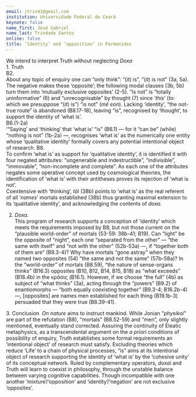 ```yaml
---
email: jtrin41@gmail.com
institution: Universidade Federal do Ceará
keynote: false
name_first: José Gabriel
name_last: Trindade Santos
online: false
title: ‘Identity’ and ‘opposition’ in Parmenides
---
```

We intend to interpret Truth without neglecting *Doxa*   
1\. Truth  
B2.  
About any topic of enquiry one can “only think”\: “\(*it*\) is”, “\(*it*\) is not” \(3a, 5a\). The negative makes these ‘opposite’; the following modal clauses \(3b, 5b\) turn them into ‘mutually exclusive opposites’ \(2-5\). “Is not” is “totally uninformative” \(6\) and “unrecognisable” by thought \(7\) since ‘*this*’ \(*to\:* which we presuppose “\(*it*\) is”\) “is not” \(*mê eon*\). Lacking ‘identity’, “the not-true route” is abandoned \(B8.17-18\), leaving “is”, recognised by ‘thought’, to support the identity of ‘what is’.   
B6.\(1-2a\)   
‘“Saying’ and ‘thinking’ that ‘what is’ “is” \(B6.1\) — for it “can be” \(while\) “nothing is not” \(1b-2a\) —, recognises ‘what is’ as the numerically one entity whose ‘qualitative identity’ formally covers any potential intentional object of research. B8.   
To confirm ‘what is’ as support for ‘qualitative identity’, it is identified it with four negated attributes\: “ungenerable and indestructible”, “indivisible”, “immovable”, “non-incomplete and complete”. As each one of the attributes negates some operative concept used by cosmological theories, the identification of ‘what is’ with their antitheses proves its rejection of ‘what is not’.   
Coextensive with ‘thinking’, *tôi* \(38b\) points to ‘what is’ as the real referent of all ‘*names*’ mortals established \(38b\) thus granting maximal extension to its ‘qualitative identity’, and acknowledging the contents of *doxa.*

2. *Doxa.* 	 
This program of research supports a conception of ‘identity’ which meets the requirements imposed by B8, but not those current on the “plausible world-order” of mortals \(53-59\: 38b-41; B19\). Can “light” be the opposite of “night”, each one “separated from the other” — “the same with itself” and “not with the other” \(52b-53a\) —, if “together both of them are” \(B9.3-4\)? Why have mortals “gone astray” when they named *two* opposites \(54\) “the same and not the same” \(57b-58a\)?
In the “world-order” of mortals \(B8.59\), “the nature of sense-organs thinks” \(B16.3\) opposites \(B10, B12, B14, B15, B18\) as “what exceeds” \(B16.4b\) in the κρᾶσις \(B16.1\). However, if we choose “the full” \(4b\) as subject of “what thinks” \(3a\), acting through the “powers” \(B9.2\) of enantiomorphs — “both equally coexisting together” \(B9.3-4; B16.2b-4\) —, \[opposites\] are names men established for each thing \(B19.1b-3\) persuaded that they were true \(B8.39-41\).

3\. Conclusion 	
*On nature* aims to instruct mankind. While Jonian “*physikoi*” are part of the refutation \(B8\), “mortals” \(B8.52-59\) and “men”, only slightly mentioned, eventually stand corrected. Assuring the continuity of Eleatic metaphysics, as a transcendental argument on the *a priori* conditions of possibility of enquiry, Truth establishes some formal requirements an ‘intentional object’ of research must satisfy. Excluding theories which reduce ‘Life’ to a chain of physical processes, “is” aims at its intentional object of research supporting the identity of ‘what is’ by the ‘cohesive unity’ of its conceptual network. Ruled by complementary operators, *doxai* and Truth will learn to coexist in philosophy, through the unstable balance between varying cognitive capabilities. Though incompatible with one another ‘mixture’/‘opposition’ and ‘identity’/‘negation’ are not exclusive ‘opposites’.
